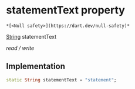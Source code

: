


# statementText property




    *[<Null safety>](https://dart.dev/null-safety)*


[String](https://api.flutter.dev/flutter/dart-core/String-class.html) statementText
  
_read / write_






## Implementation

```dart
static String statementText = "statement";


```







